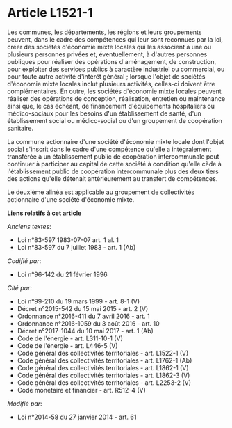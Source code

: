 # Article L1521-1

Les communes, les départements, les régions et leurs groupements peuvent, dans le cadre des compétences qui leur sont
reconnues par la loi, créer des sociétés d'économie mixte locales qui les associent à une ou plusieurs personnes privées et,
éventuellement, à d'autres personnes publiques pour réaliser des opérations d'aménagement, de construction, pour exploiter
des services publics à caractère industriel ou commercial, ou pour toute autre activité d'intérêt général ; lorsque l'objet
de sociétés d'économie mixte locales inclut plusieurs activités, celles-ci doivent être complémentaires. En outre, les
sociétés d'économie mixte locales peuvent réaliser des opérations de conception, réalisation, entretien ou maintenance ainsi
que, le cas échéant, de financement d'équipements hospitaliers ou médico-sociaux pour les besoins d'un établissement de
santé, d'un établissement social ou médico-social ou d'un groupement de coopération sanitaire.

La commune actionnaire d'une société d'économie mixte locale dont l'objet social s'inscrit dans le cadre d'une compétence
qu'elle a intégralement transférée à un établissement public de coopération intercommunale peut continuer à participer au
capital de cette société à condition qu'elle cède à l'établissement public de coopération intercommunale plus des deux tiers
des actions qu'elle détenait antérieurement au transfert de compétences. 

Le deuxième alinéa est applicable au groupement de collectivités actionnaire d'une société d'économie mixte.

**Liens relatifs à cet article**

_Anciens textes_:

  - Loi n°83-597 1983-07-07 art. 1 al. 1
  - Loi n°83-597 du 7 juillet 1983 - art. 1 (Ab)

_Codifié par_:

  - Loi n°96-142 du 21 février 1996

_Cité par_:

  - Loi n°99-210 du 19 mars 1999 - art. 8-1 (V)
  - Décret n°2015-542 du 15 mai 2015 - art. 2 (V)
  - Ordonnance n°2016-411 du 7 avril 2016 - art. 1
  - Ordonnance n°2016-1059 du 3 août 2016 - art. 10
  - Décret n°2017-1044 du 10 mai 2017 - art. 1 (Ab)
  - Code de l'énergie - art. L311-10-1 (V)
  - Code de l'énergie - art. L446-5 (V)
  - Code général des collectivités territoriales - art. L1522-1 (V)
  - Code général des collectivités territoriales - art. L1762-1 (Ab)
  - Code général des collectivités territoriales - art. L1862-1 (V)
  - Code général des collectivités territoriales - art. L1862-3 (V)
  - Code général des collectivités territoriales - art. L2253-2 (V)
  - Code monétaire et financier - art. R512-4 (V)

_Modifié par_:

  - Loi n°2014-58 du 27 janvier 2014 - art. 61
